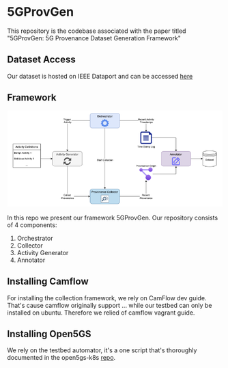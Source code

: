 # 5GProvGen
This repository is the codebase associated with the paper titled "5GProvGen: 5G Provenance Dataset Generation Framework" 

## Dataset Access
Our dataset is hosted on IEEE Dataport and can be accessed [here](https://ieee-dataport.org/documents/5gprovgen#files)

## Framework
![Framework overview](./framework-overview.png)

In this repo we present our framework 5GProvGen. Our repository consists of 4 components:
1. Orchestrator 
2. Collector
3. Activity Generator 
4. Annotator

## Installing Camflow
For installing the collection framework, we rely on CamFlow dev guide. That's cause camflow originally support ... while our testbed can only be installed on ubuntu. Therefore we relied of camflow vagrant guide. 

## Installing Open5GS
We rely on the testbed automator, it's a one script that's thoroughly documented in the open5gs-k8s [repo](https://github.com/niloysh/open5gs-k8s/).